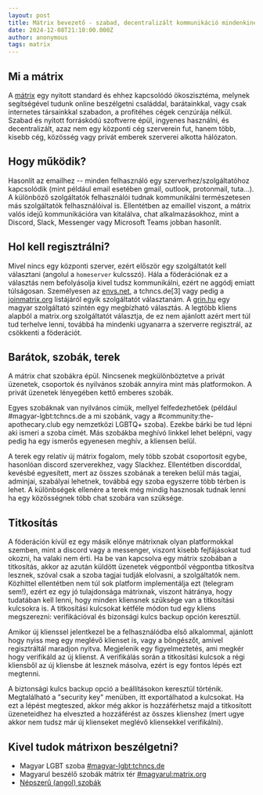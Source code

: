 ```yaml
---
layout: post
title: Mátrix bevezető - szabad, decentralizált kommunikáció mindenkinek
date: 2024-12-08T21:10:00.000Z
author: anonymous
tags: matrix
---
```

## Mi a mátrix

A [mátrix](https://matrix.org) egy nyitott standard és ehhez kapcsolódó ökoszisztéma, melynek
segítségével tudunk online beszélgetni családdal, barátainkkal, vagy csak
internetes társainkkal szabadon, a profitéhes cégek cenzúrája nélkül. Szabad
és nyitott forráskódú szoftverre épül, ingyenes használni, és decentralizált,
azaz nem egy központi cég szerverein fut, hanem több, kisebb cég, közösség
vagy privát emberek szerverei alkotta hálózaton.

## Hogy működik?

Hasonlít az emailhez -- minden felhasználó egy szerverhez/szolgáltatóhoz
kapcsolódik (mint például email esetében gmail, outlook, protonmail, tuta...).
A különböző szolgáltatók felhasználói tudnak kommunikálni természetesen más
szolgáltatók felhasználóival is. Ellentétben az emaillel viszont, a mátrix
valós idejű kommunikációra van kitalálva, chat alkalmazásokhoz, mint a Discord,
Slack, Messenger vagy Microsoft Teams jobban hasonlít.

## Hol kell regisztrálni?

Mivel nincs egy központi szerver, ezért először egy szolgáltatót kell
választani (angolul a `homeserver` kulcsszó). Hála a föderációnak ez a
választás nem befolyásolja kivel tudsz kommunikálni, ezért ne aggódj
emiatt túlságosan. Személyesen az [envs.net](https://element.envs.net/), a tchncs.de[3] vagy pedig
a [joinmatrix.org](https://tchncs.de/matrix) listájáról egyik szolgáltatót választanám. A [grin.hu](servers.joinmatrix.org)
egy magyar szolgáltató szintén egy megbízható választás. A legtöbb kliens
alapból a matrix.org szolgáltatót választja, de ez nem ajánlott azért mert
túl tud terhelve lenni, továbbá ha mindenki ugyanarra a szerverre regisztrál,
az csökkenti a föderációt.

## Barátok, szobák, terek

A mátrix chat szobákra épül. Nincsenek megkülönböztetve a privát üzenetek,
csoportok és nyilvános szobák annyira mint más platformokon. A privát üzenetek
lényegében kettő emberes szobák.

Egyes szobáknak van nyilvános címük, mellyel felfedezhetőek (például
#magyar-lgbt:tchncs.de a mi szobánk, vagy a #community:the-apothecary.club egy
nemzetközi LGBTQ+ szoba). Ezekbe bárki be tud lépni aki ismeri a szoba címét.
Más szobákba meghívó linkkel lehet belépni, vagy pedig ha egy ismerős egyenesen
meghív, a kliensen belül.

A terek egy relatív új mátrix fogalom, mely több szobát csoportosít egybe,
hasonlóan discord szerverekhez, vagy Slackhez. Ellentétben discorddal,
kevésbé egyesített, mert az összes szobának a tereken belül más tagjai,
adminjai, szabályai lehetnek, továbbá egy szoba egyszerre több térben is lehet.
A különbségek ellenére a terek még mindig hasznosak tudnak lenni ha egy
közösségnek több chat szobára van szüksége.

## Titkosítás

A föderáción kívül ez egy másik előnye mátrixnak olyan platformokkal szemben,
mint a discord vagy a messenger, viszont kisebb fejfájásokat tud okozni, ha
valaki nem érti. Ha be van kapcsolva egy mátrix szobában a titkosítás, akkor
az azután küldött üzenetek végpontból végpontba titkosítva lesznek, szóval
csak a szoba tagjai tudják elolvasni, a szolgáltatók nem. Közhittel ellentétben
nem túl sok platform implementálja ezt (telegram sem!), ezért ez egy jó
tulajdonsága mátrixnak, viszont hátránya, hogy tudatában kell lenni, hogy
minden kliensnek szüksége van a titkosítási kulcsokra is. A titkosítási
kulcsokat kétféle módon tud egy kliens megszerezni: verifikációval és
bizonsági kulcs backup opción keresztül.

Amikor új klienssel jelentkezel be a felhasználódba első alkalommal,
ajánlott hogy nyiss meg egy meglévő klienset is, vagy a böngészőt, amivel
regisztráltál maradjon nyitva. Megjelenik egy figyelmeztetés, ami megkér
hogy verifikáld az új klienst. A verifikálás során a titkosítási kulcsok
a régi kliensből az új kliensbe át lesznek másolva, ezért is egy fontos lépés
ezt megtenni.

A biztonsági kulcs backup opció a beállításokon keresztül történik.
Megtalálható a "security key" menüben, itt exportálhatod a kulcsokat.
Ha ezt a lépést megteszed, akkor még akkor is hozzáférhetsz majd a titkosított
üzeneteidhez ha elveszted a hozzáférést az összes klienshez (mert ugye akkor
nem tudsz már új klienseket meglévő kliensekkel verifikálni).

## Kivel tudok mátrixon beszélgetni?

- Magyar LGBT szoba [#magyar-lgbt:tchncs.de](https://matrix.to/#/#magyar-lgbt:tchncs.de)
- Magyarul beszélő szobák mátrix tér [#magyarul:matrix.org](https://matrix.to/#/#magyarul:matrix.org)
- [Népszerű (angol) szobák](https://joinmatrix.org/guide/popular-rooms/)
